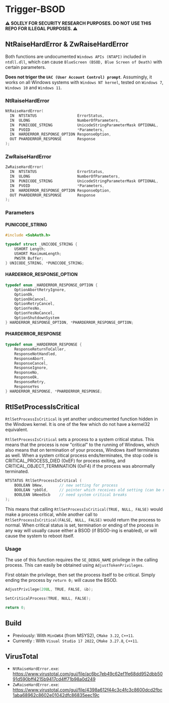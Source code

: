 # Trigger-BSOD

**:warning: SOLELY FOR SECURITY RESEARCH PURPOSES. DO NOT USE THIS REPO FOR ILLEGAL PURPOSES. :warning:**

## NtRaiseHardError & ZwRaiseHardError

Both functions are undocumented `Windows APIs (NTAPI)` included in `ntdll.dll`, which can cause `BlueScreen (BSOD, Blue Screen of Death)` with certain parameters.

**Does not triger the `UAC (User Account Control) prompt`**. Assumingly, it works on all Windows systems with `Windows NT kernel`, tested on `Windows 7`, `Windows 10` and `Windows 11`. 

### NtRaiseHardError

```C++
NtRaiseHardError(
  IN  NTSTATUS                  ErrorStatus,
  IN  ULONG                     NumberOfParameters,
  IN  PUNICODE_STRING           UnicodeStringParameterMask OPTIONAL,
  IN  PVOID                     *Parameters,
  IN  HARDERROR_RESPONSE_OPTION ResponseOption,
  OUT PHARDERROR_RESPONSE       Response
);
```

### ZwRaiseHardError

```C++
ZwRaiseHardError(
  IN  NTSTATUS                  ErrorStatus,
  IN  ULONG                     NumberOfParameters,
  IN  PUNICODE_STRING           UnicodeStringParameterMask OPTIONAL,
  IN  PVOID                     *Parameters,
  IN  HARDERROR_RESPONSE_OPTION ResponseOption,
  OUT PHARDERROR_RESPONSE       Response
);
```

### Parameters

#### PUNICODE_STRING

```C++
#include <SubAuth.h>
```

```C++
typedef struct _UNICODE_STRING {
	USHORT Length;
	USHORT MaximumLength;
	PWSTR Buffer;
} UNICODE_STRING, *PUNICODE_STRING;
```

#### HARDERROR_RESPONSE_OPTION

```C++
typedef enum _HARDERROR_RESPONSE_OPTION {
	OptionAbortRetryIgnore,
	OptionOk,
	OptionOkCancel,
	OptionRetryCancel,
	OptionYesNo,
	OptionYesNoCancel,
	OptionShutdownSystem
} HARDERROR_RESPONSE_OPTION, *PHARDERROR_RESPONSE_OPTION;
```

#### PHARDERROR_RESPONSE

```C++
typedef enum _HARDERROR_RESPONSE {
	ResponseReturnToCaller,
	ResponseNotHandled,
	ResponseAbort,
	ResponseCancel,
	ResponseIgnore,
	ResponseNo,
	ResponseOk,
	ResponseRetry,
	ResponseYes
} HARDERROR_RESPONSE, *PHARDERROR_RESPONSE;
```

## RtlSetProcessIsCritical

`RtlSetProcessIsCritical` is yet another undocumented function hidden in the Windows kernel. It is one of the few which do not have a kernel32 equivalent.

`RtlSetProcessIsCritical` sets a process to a system critical status. This means that the process is now "critical" to the running of Windows, which also means that on termination of your process, Windows itself terminates as well. When a system critical process ends/terminates, the stop code is CRITICAL_PROCESS_DIED (0xEF) for process exiting, and CRITICAL_OBJECT_TERMINATION (0xF4) if the process was abnormally terminated.

```C++
NTSTATUS RtlSetProcessIsCritical (
    BOOLEAN bNew,    	// new setting for process
    BOOLEAN *pbOld,    	// pointer which receives old setting (can be null)
    BOOLEAN bNeedScb    // need system critical breaks
);
```

This means that calling `RtlSetProcessIsCritical(TRUE, NULL, FALSE)` would make a process critical, while another call to `RtlSetProcessIsCritical(FALSE, NULL, FALSE)` would return the process to normal. When critical status is set, termination or ending of the process in any way will usually cause either a BSOD (if BSOD-ing is enabled), or will cause the system to reboot itself.

### Usage

The use of this function requires the `SE_DEBUG_NAME` privilege in the calling process. This can easily be obtained using `AdjustTokenPrivileges`.

First obtain the privilege, then set the process itself to be critical. Simply ending the process by `return 0;` will cause the BSOD.

```C++
AdjustPrivilege(20UL, TRUE, FALSE, &b);

SetCriticalProcess(TRUE, NULL, FALSE);

return 0;
```

## Build

- Previously: With `MinGW64` (from MSYS2), `CMake 3.22`, `C++11`.
- Currently : With `Visual Studio 17 2022`, `CMake 3.27.8`, `C++11`.

## VirusTotal
- `NtRaiseHardError.exe`: https://www.virustotal.com/gui/file/ac6bc7eb49c62ef1fe68dd952dbb5091d590bff4215b9417cd4ff71b98a0d249
- `ZwRaiseHardError.exe`: https://www.virustotal.com/gui/file/4398a612f44c3c4fc3c8600dcd2fbc1aba68962c8602e01042dfc86835eec19c

